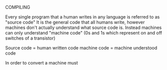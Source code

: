COMPILING

Every single program that a human writes in any language is referred to as "source code"
It is the general code that all humans write, however machines don't actually understand what source code is.
Instead machines can only understand "machine code" (0s and 1s which represent on and off switches of a transistor)

Source code = human written code
machine code = machine understood code

In order to convert a machine must